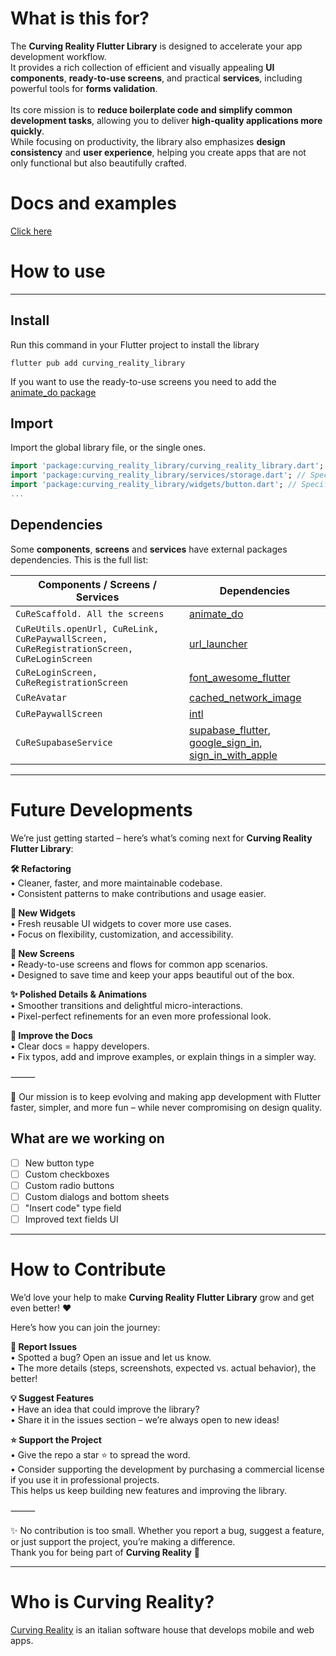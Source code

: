 # What is this for?

The **Curving Reality Flutter Library** is designed to accelerate your app development workflow.<br>
It provides a rich collection of efficient and visually appealing **UI components**, **ready-to-use screens**, and practical **services**, including powerful tools for **forms validation**.<br>
<br>
Its core mission is to **reduce boilerplate code and simplify common development tasks**, allowing you to deliver **high-quality applications more quickly**.<br>
While focusing on productivity, the library also emphasizes **design consistency** and **user experience**, helping you create apps that are not only functional but also beautifully crafted.

# Docs and examples

[Click here](https://curvingreality.github.io/flutter-library/#/)

# How to use

---

## Install

Run this command in your Flutter project to install the library

```
flutter pub add curving_reality_library
```

If you want to use the ready-to-use screens you need to add the [animate_do package](https://pub.dev/packages/animate_do)

## Import

Import the global library file, or the single ones.

```dart
import 'package:curving_reality_library/curving_reality_library.dart'; // Global
import 'package:curving_reality_library/services/storage.dart'; // Specific service
import 'package:curving_reality_library/widgets/button.dart'; // Specific widget
...
```

## Dependencies

Some **components**, **screens** and **services** have external packages dependencies. This is the full list:

| Components / Screens / Services                                                           | Dependencies                                                                                                                                                                                |
| ----------------------------------------------------------------------------------------- | ------------------------------------------------------------------------------------------------------------------------------------------------------------------------------------------- |
| `CuReScaffold. All the screens`                                                           | [animate_do](https://pub.dev/packages/animate_do)                                                                                                                                           |
| `CuReUtils.openUrl, CuReLink, CuRePaywallScreen, CuReRegistrationScreen, CuReLoginScreen` | [url_launcher](https://pub.dev/packages/url_launcher)                                                                                                                                       |
| `CuReLoginScreen, CuReRegistrationScreen`                                                 | [font_awesome_flutter](https://pub.dev/packages/font_awesome_flutter)                                                                                                                       |
| `CuReAvatar`                                                                              | [cached_network_image](https://pub.dev/packages/cached_network_image)                                                                                                                       |
| `CuRePaywallScreen`                                                                       | [intl](https://pub.dev/packages/intl)                                                                                                                                                       |
| `CuReSupabaseService`                                                                     | [supabase_flutter](https://pub.dev/packages/supabase_flutter), [google_sign_in](https://pub.dev/packages/google_sign_in), [sign_in_with_apple](https://pub.dev/packages/sign_in_with_apple) |

<hr>

# Future Developments

We’re just getting started – here’s what’s coming next for **Curving Reality Flutter Library**:

**🛠 Refactoring**<br>
• Cleaner, faster, and more maintainable codebase.<br>
• Consistent patterns to make contributions and usage easier.

**🧩 New Widgets**<br>
• Fresh reusable UI widgets to cover more use cases.<br>
• Focus on flexibility, customization, and accessibility.

**📱 New Screens**<br>
• Ready-to-use screens and flows for common app scenarios.<br>
• Designed to save time and keep your apps beautiful out of the box.

**✨ Polished Details & Animations**<br>
• Smoother transitions and delightful micro-interactions.<br>
• Pixel-perfect refinements for an even more professional look.

**📝 Improve the Docs**<br>
• Clear docs = happy developers.<br>
• Fix typos, add and improve examples, or explain things in a simpler way.

⸻

🚀 Our mission is to keep evolving and making app development with Flutter faster, simpler, and more fun – while never compromising on design quality.

## What are we working on

- [ ] New button type
- [ ] Custom checkboxes
- [ ] Custom radio buttons
- [ ] Custom dialogs and bottom sheets
- [ ] "Insert code" type field
- [ ] Improved text fields UI

<hr>

# How to Contribute

We’d love your help to make **Curving Reality Flutter Library** grow and get even better! ❤️

Here’s how you can join the journey:

**🐞 Report Issues**<br>
• Spotted a bug? Open an issue and let us know.<br>
• The more details (steps, screenshots, expected vs. actual behavior), the better!

**💡 Suggest Features**<br>
• Have an idea that could improve the library?<br>
• Share it in the issues section – we’re always open to new ideas!

**⭐ Support the Project**<br>
• Give the repo a star ⭐ to spread the word.<br>
• Consider supporting the development by purchasing a commercial license if you use it in professional projects.<br>This helps us keep building new features and improving the library.

⸻

✨ No contribution is too small. Whether you report a bug, suggest a feature, or just support the project, you’re making a difference. <br>Thank you for being part of **Curving Reality** 🚀

<hr>

# Who is Curving Reality?

[Curving Reality](https://www.curvingreality.com/) is an italian software house that develops mobile and web apps.
